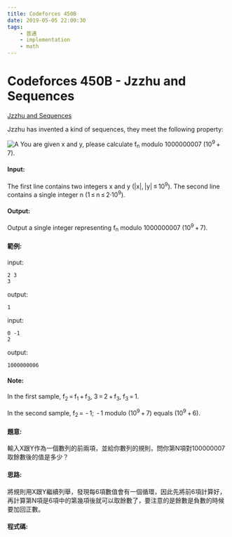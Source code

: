 ```yaml
---
title: Codeforces 450B
date: 2019-05-05 22:00:30
tags:
    - 普通
    - implementation
    - math
---
```

# Codeforces 450B - Jzzhu and Sequences
[Jzzhu and Sequences](https://codeforces.com/problemset/problem/450/B)

Jzzhu has invented a kind of sequences, they meet the following property:
<!-- more -->
![A](A.PNG)
You are given x and y, please calculate f<sub>n</sub> modulo 1000000007 (10<sup>9</sup> + 7).

#### Input:
The first line contains two integers x and y (|x|, |y| ≤ 10<sup>9</sup>). The second line contains a single integer n (1 ≤ n ≤ 2·10<sup>9</sup>).

#### Output:
Output a single integer representing f<sub>n</sub> modulo 1000000007 (10<sup>9</sup> + 7).

#### 範例:
input:
```
2 3
3
```
output:
```
1
```
input:
```
0 -1
2
```
output:
```
1000000006
```
#### Note:
In the first sample, f<sub>2</sub> = f<sub>1</sub> + f<sub>3</sub>, 3 = 2 + f<sub>3</sub>, f<sub>3</sub> = 1.

In the second sample, f<sub>2</sub> =  - 1;  - 1 modulo (10<sup>9</sup> + 7) equals (10<sup>9</sup> + 6).
#### 題意:
輸入X跟Y作為一個數列的前兩項，並給你數列的規則，問你第N項對100000007取餘數後的值是多少？

#### 思路:
將規則用X跟Y繼續列舉，發現每6項數值會有一個循環，因此先將前6項計算好，再計算第N項是6項中的第幾項後就可以取餘數了，要注意的是餘數是負數的時候要加回正數。

#### 程式碼:
<script src="https://gist.github.com/Daviswww/050a756b7c15a39d45e2148f120cc259.js"></script>
